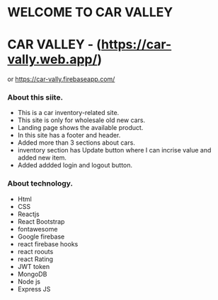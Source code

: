 # WELCOME TO CAR VALLEY

# CAR VALLEY - (https://car-vally.web.app/)
or https://car-vally.firebaseapp.com/

### About this siite.

* This is a car inventory-related site.
* This site is only for wholesale old new cars.
* Landing page shows the available product.
* In this site has a footer and header.
* Added more than 3 sections about cars.
* inventory section has Update button where I can incrise value and added new item.
* Added addded login and logout button. 


### About technology.
* Html 
* CSS 
* Reactjs 
* React Bootstrap 
* fontawesome 
* Google firebase 
* react firebase hooks 
* react roouts 
* react Rating
* JWT token
* MongoDB
* Node js
* Express JS
